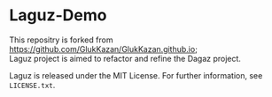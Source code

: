 # Laguz-Demo
This repositry is forked from https://github.com/GlukKazan/GlukKazan.github.io;  
Laguz project is aimed to refactor and refine the Dagaz project.

Laguz is released under the MIT License. For further information, see ``LICENSE.txt``.